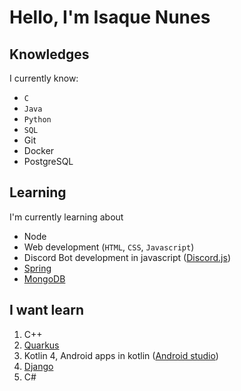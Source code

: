 # Hello, I'm Isaque Nunes

## Knowledges
I currently know:
- `C`
- `Java`
- `Python`
- `SQL`
- Git
- Docker
- PostgreSQL

## Learning
I'm currently learning about
- Node
- Web development (`HTML`, `CSS`, `Javascript`)
- Discord Bot development in javascript ([Discord.js](https://discord.js.org/#/))
- [Spring](https://spring.io/)
- [MongoDB](https://www.mongodb.com/)

## I want learn
1. C++
2. [Quarkus](https://quarkus.io/)
3. Kotlin
4, Android apps in kotlin ([Android studio](https://developer.android.com/kotlin))
5. [Django](https://www.djangoproject.com/)
6. C#



<!--
**IsaqueNunes/IsaqueNunes** is a ✨ _special_ ✨ repository because its `README.md` (this file) appears on your GitHub profile.

Here are some ideas to get you started:

- 🔭 I’m currently working on ...
- 🌱 I’m currently learning ...
- 👯 I’m looking to collaborate on ...
- 🤔 I’m looking for help with ...
- 💬 Ask me about ...
- 📫 How to reach me: ...
- 😄 Pronouns: ...
- ⚡ Fun fact: ...
-->
